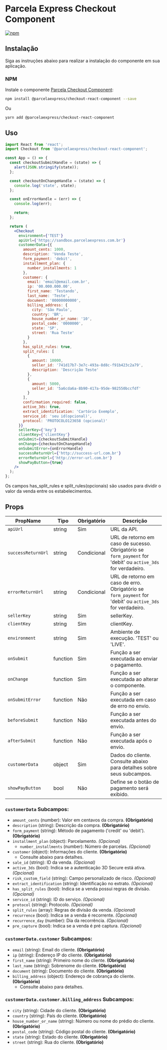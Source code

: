 # Parcela Express Checkout Component

[![npm](https://img.shields.io/npm/v/@parcelaexpress/checkout-react-component.svg)](http://npm.im/@parcelaexpress/checkout-react-component.svg)

## Instalação

Siga as instruções abaixo para realizar a instalação do componente em sua aplicação.

### NPM

Instale o componente [Parcela Checkout Component](https://www.npmjs.com/package/@parcelaexpress/checkout-react-component):

```sh
npm install @parcelaexpress/checkout-react-component --save
```
Ou

```sh
yarn add @parcelaexpress/checkout-react-component
```

## Uso

```jsx
import React from 'react';
import Checkout from '@parcelaexpress/checkout-react-component';

const App = () => {
  const checkoutSubmitHandle = (state) => {
    alert(JSON.stringify(state));
  };

  const checkoutOnChangeHandle = (state) => {
    console.log('state', state);
  };

  const onErrorHandle = (err) => {
    console.log(err);

    return;
  };

  return (
    <Checkout
      environment={'TEST'}
      apiUrl={'https://sandbox.parcelaexpress.com.br'}
      customerData={{
        amount_cents: 1000,
        description: 'Venda Teste',
        form_payment: 'debit',
        installment_plan: {
          number_installments: 1
        },
        customer: {
          email: 'email@email.com.br',
          ip: '00.000.000.00',
          first_name: 'Testando',
          last_name: 'Teste',
          document: '00000000000',
          billing_address: {
            city: 'São Paulo',
            country: 'BR',
            house_number_or_name: '10',
            postal_code: '0000000',
            state: 'SP',
            street: 'Rua Teste'
          }
        },
        has_split_rules: true,
        split_rules: [
          {
            amount: 10000,
            seller_id: '741d17b7-3e7c-493a-8d8c-f91b423c2a79',
            description: 'Descrição Teste'
          },
          {
            amount: 5000,
            seller_id: '5a6cda6a-8b90-417a-95de-982550bccfdf'
          }
        ],
        confirmation_required: false,
        active_3ds: true,
        extract_identification: 'Cartório Exemplo',
        service_id: 'seu id(opcional)',
        protocol: 'PROTOCOLO123658 (opcional)'
      }}
      sellerKey={'key'}
      clientKey={'clientKey'}
      onSubmit={checkoutSubmitHandle}
      onChange={checkoutOnChangeHandle}
      onSubmitError={onErrorHandle}
      successReturnUrl={'http://success-url.com.br'}
      errorReturnUrl={'http://error-url.com.br'}
      showPayButton={true}
    />
  );
};
```

Os campos has_split_rules e split_rules(opcionais) são usados para dividir o valor da venda entre os estabelecimentos.

## Props

| PropName           | Tipo     | Obrigatório | Descrição                                                                                                    |
| ------------------ | -------- | ----------- | ------------------------------------------------------------------------------------------------------------ |
| `apiUrl`           | string   | Sim         | URL da API.                                                                                                  |
| `successReturnUrl` | string   | Condicional | URL de retorno em caso de sucesso. Obrigatório se `form_payment` for 'debit' ou `active_3ds` for verdadeiro. |
| `errorReturnUrl`   | string   | Condicional | URL de retorno em caso de erro. Obrigatório se `form_payment` for 'debit' ou `active_3ds` for verdadeiro.    |
| `sellerKey`        | string   | Sim         | sellerKey.                                                                                                   |
| `clientKey`        | string   | Sim         | clientKey.                                                                                                   |
| `environment`      | string   | Sim         | Ambiente de execução. 'TEST' ou 'LIVE'.                                                                      |
| `onSubmit`         | function | Sim         | Função a ser executada ao enviar o pagamento.                                                                |
| `onChange`         | function | Sim         | Função a ser executada ao alterar o componente.                                                              |
| `onSubmitError`    | function | Não         | Função a ser executada em caso de erro no envio.                                                             |
| `beforeSubmit`     | function | Não         | Função a ser executada antes do envio.                                                                       |
| `afterSubmit`      | function | Não         | Função a ser executada após o envio.                                                                         |
| `customerData`     | object   | Sim         | Dados do cliente. Consulte abaixo para detalhes sobre seus subcampos.                                        |
| `showPayButton`    | bool     | Não         | Define se o botão de pagamento será exibido.                                                                 |

### `customerData` Subcampos:

- `amount_cents` (number): Valor em centavos da compra. **(Obrigatório)**
- `description` (string): Descrição da compra. **(Obrigatório)**
- `form_payment` (string): Método de pagamento ('credit' ou 'debit'). **(Obrigatório)**
- `installment_plan` (object): Parcelamento. _(Opcional)_
  - `number_installments` (number): Número de parcelas. _(Opcional)_
- `customer` (object): Informações do cliente. **(Obrigatório)**
  - Consulte abaixo para detalhes.
- `sale_id` (string): ID da venda. _(Opcional)_
- `active_3ds` (bool): Indica se a autenticação 3D Secure está ativa. _(Opcional)_
- `risk_custom_field` (string): Campo personalizado de risco. _(Opcional)_
- `extract_identification` (string): Identificação no extrato. _(Opcional)_
- `has_split_rules` (bool): Indica se a venda possui regras de divisão. _(Opcional)_
- `service_id` (string): ID do serviço. _(Opcional)_
- `protocol` (string): Protocolo. _(Opcional)_
- `split_rules` (array): Regras de divisão da venda. _(Opcional)_
- `recurrence` (bool): Indica se a venda é recorrente. _(Opcional)_
- `recurrence_day` (number): Dia da recorrência. _(Opcional)_
- `pre_capture` (bool): Indica se a venda é pré captura. _(Opcional)_

### `customerData.customer` Subcampos:

- `email` (string): Email do cliente. **(Obrigatório)**
- `ip` (string): Endereço IP do cliente. **(Obrigatório)**
- `first_name` (string): Primeiro nome do cliente. **(Obrigatório)**
- `last_name` (string): Sobrenome do cliente. **(Obrigatório)**
- `document` (string): Documento do cliente. **(Obrigatório)**
- `billing_address` (object): Endereço de cobrança do cliente. **(Obrigatório)**
  - Consulte abaixo para detalhes.

### `customerData.customer.billing_address` Subcampos:

- `city` (string): Cidade do cliente. **(Obrigatório)**
- `country` (string): País do cliente. **(Obrigatório)**
- `house_number_or_name` (string): Número ou nome do prédio do cliente. **(Obrigatório)**
- `postal_code` (string): Código postal do cliente. **(Obrigatório)**
- `state` (string): Estado do cliente. **(Obrigatório)**
- `street` (string): Rua do cliente. **(Obrigatório)**
